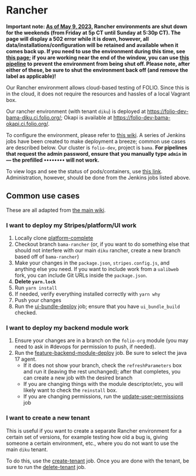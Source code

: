 # Rancher

**Important note:
[As of May 9, 2023](https://folio-project.slack.com/archives/C017RFAGBK2/p1683623956748919), Rancher
environments are shut down for the weekends (from Friday at 5p CT until Sunday at 5:30p CT). The
page will display a 502 error while it is down, however, all data/installations/configuration will
be retained and available when it comes back up.  If you need to use the environment during this
time, see
[this page](https://wiki.folio.org/display/FOLIJET/Manage+start-stop-project+Jenkins+job);
if you are working near the end of the window, you can use
[this pipeline](https://jenkins-aws.indexdata.com/job/Rancher/job/manage-do-not-scale-label/) to
prevent the environment from being shut off.  Please note, after either of these, be sure to shut
the environment back off (and remove the label as applicable)!**

Our Rancher environment allows cloud-based testing of FOLIO. Since this is in the cloud, it does not
require the resources and hassles of a local Vagrant box.

Our rancher environment (with tenant `diku`) is deployed at
https://folio-dev-bama-diku.ci.folio.org/; Okapi is available at
https://folio-dev-bama-okapi.ci.folio.org/.

To configure the environment, please refer to
[this wiki](https://wiki.folio.org/display/FOLIJET/How-To). A series of Jenkins jobs have been
created to make deployment a breeze; common use cases are described below. Our cluster is
`folio-dev`, project is `bama`. **For pipelines that request the admin password, ensure that you
manually type `admin` in — the prefilled `••••••••` will not work.**

To view logs and see the status of pods/containers, use [this link](https://rancher.ci.folio.org/).
Administration, however, should be done from the Jenkins jobs listed above.

## Common use cases

These are all adapted from [the main wiki](https://wiki.folio.org/display/FOLIJET/How-To).

### I want to deploy my Stripes/platform/UI work

1. Locally clone [platform-complete](https://github.com/folio-org/platform-complete)
1. Checkout branch `bama-rancher` (or, if you want to do something else that should not interfere
   with our main `diku` rancher, create a new branch based off of `bama-rancher`)
1. Make your changes in the `package.json`, `stripes.config.js`, and anything else you need. If you
   want to include work from a `ualibweb` fork, you can include Git URLs inside the `package.json`.
1. **Delete `yarn.lock`**
1. Run `yarn install`
1. If needed, verify everything installed correctly with `yarn why`
1. Push your changes
1. Run the
   [ui-bundle-deploy](https://jenkins-aws.indexdata.com/job/Rancher/job/Update/job/ui-bundle-deploy/build?delay=0sec)
   job; ensure that you have `ui_bundle_build` checked.

### I want to deploy my backend module work

1. Ensure your changes are in a branch on the `folio-org` module (you may need to ask in #devops for
   permission to push, if needed).
1. Run the
   [feature-backend-module-deploy](https://jenkins-aws.indexdata.com/job/Rancher/job/Update/job/feature-backend-module-deploy/build?delay=0sec)
   job. Be sure to select the java 17 agent.
   - If it does not show your branch, check the `refreshParameters` box and run it (leaving the rest
     unchanged); after that completes, you can create a new job with the desired branch
   - If you are changing things with the module descriptor/etc, you will likely want to check the
     `reinstall` box.
   - If you are changing permissions, run the
     [update-user-permissions](https://jenkins-aws.indexdata.com/job/Rancher/job/Update/job/update-user-permissions/build?delay=0sec)
     job

### I want to create a new tenant

This is useful if you want to create a separate Rancher environment for a certain set of versions,
for example testing how old a bug is, giving someone a certain environment, etc., where you do not
want to use the main `diku` tenant.

To do this, use the
[create-tenant](https://jenkins-aws.indexdata.com/job/Rancher/job/Update/job/create-tenant/build?delay=0sec)
job. Once you are done with the tenant, be sure to run the
[delete-tenant](https://jenkins-aws.indexdata.com/job/Rancher/job/Update/job/delete-tenant/build?delay=0sec)
job.
